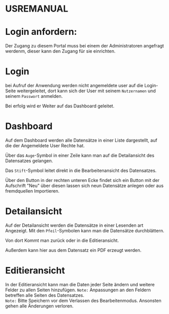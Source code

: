 # USREMANUAL


# Login anfordern:
Der Zugang zu diesem Portal muss bei einem der Administratoren angefragt werdenm, dieser kann
den Zugang für sie einrichten.

# Login
bei Aufruf der Anwendung werden nicht angemeldete user auf die Login-Seite weitergeleitet, dort kann sich der User mit seinem `Nutzernamen` und seinem `Passwort` anmelden.

Bei erfolg wird er Weiter auf das Dashboard geleitet.


# Dashboard

Auf dem Dashboard werden alle Datensätze in einer Liste dargestellt, auf die der Angemeldete User Rechte hat.

Über das `Auge`-Symbol in einer Zeile kann man auf die Detailansicht des Datensatzes gelangen.

Das `Stift`-Symbol leitet direkt in die Bearbeitenansicht des Datensatzes.


Über den Button in der rechten unteren Ecke findet sich ein Button mit der Aufschrift "Neu" über diesen lassen sich neun Datensätze anlegen oder aus fremdquellen Importieren.

# Detailansicht

Auf der Detailansicht werden die Datensätze in einer Lesenden art Angezeigt. Mit den `Pfeil`-Symbolen kann man die Datensätze durchblättern.

Von dort Kommt man zurück oder in die Editieransicht.

Außerdem kann hier aus dem Datensatz ein PDF erzeugt werden.

# Editieransicht

In der Editieransicht kann man die Daten jeder Seite ändern und weitere Felder zu allen Seiten hinzufügen.
`Note:` Anpassungen an den Feldern betreffen alle Seiten des Datensatzes.    
`Note:` Bitte Speichern vor dem Verlassen des Bearbeitenmodus. Ansonsten gehen alle Änderungen verloren.

